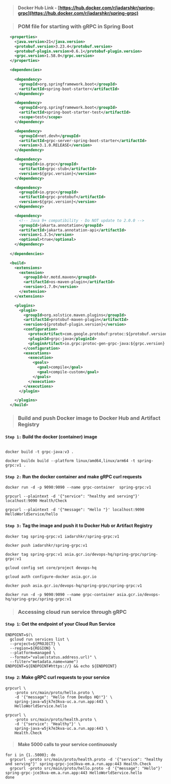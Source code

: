 > #### Docker Hub Link - [https://hub.docker.com/r/iadarshkr/spring-grpc](https://hub.docker.com/r/iadarshkr/spring-grpc)

> ### POM file for starting with gRPC in Spring Boot

```xml
  <properties>
    <java.version>21</java.version>
    <protobuf.version>3.23.4</protobuf.version>
    <protobuf-plugin.version>0.6.1</protobuf-plugin.version>
    <grpc.version>1.58.0</grpc.version>
  </properties>

  <dependencies>
  
    <dependency>
      <groupId>org.springframework.boot</groupId>
      <artifactId>spring-boot-starter</artifactId>
    </dependency>

    <dependency>
      <groupId>org.springframework.boot</groupId>
      <artifactId>spring-boot-starter-test</artifactId>
      <scope>test</scope>
    </dependency>

    <dependency>
      <groupId>net.devh</groupId>
      <artifactId>grpc-server-spring-boot-starter</artifactId>
      <version>3.1.0.RELEASE</version>
    </dependency>

    <dependency>
      <groupId>io.grpc</groupId>
      <artifactId>grpc-stub</artifactId>
      <version>${grpc.version}</version>
    </dependency>

    <dependency>
      <groupId>io.grpc</groupId>
      <artifactId>grpc-protobuf</artifactId>
      <version>${grpc.version}</version>
    </dependency>

    <dependency>
      <!-- Java 9+ compatibility - Do NOT update to 2.0.0 -->
      <groupId>jakarta.annotation</groupId>
      <artifactId>jakarta.annotation-api</artifactId>
      <version>1.3.5</version>
      <optional>true</optional>
    </dependency>
  
  </dependencies>

  <build>
    <extensions>
      <extension>
        <groupId>kr.motd.maven</groupId>
        <artifactId>os-maven-plugin</artifactId>
        <version>1.7.0</version>
      </extension>
    </extensions>

    <plugins>
      <plugin>
        <groupId>org.xolstice.maven.plugins</groupId>
        <artifactId>protobuf-maven-plugin</artifactId>
        <version>${protobuf-plugin.version}</version>
        <configuration>
          <protocArtifact>com.google.protobuf:protoc:${protobuf.version}:exe:${os.detected.classifier}</protocArtifact>
          <pluginId>grpc-java</pluginId>
          <pluginArtifact>io.grpc:protoc-gen-grpc-java:${grpc.version}:exe:${os.detected.classifier}</pluginArtifact>
        </configuration>
        <executions>
          <execution>
            <goals>
              <goal>compile</goal>
              <goal>compile-custom</goal>
            </goals>
          </execution>
        </executions>
      </plugin>

    </plugins>
  </build>
```

>### Build and push Docker image to Docker Hub and Artifact Registry

#### `Step 1:` Build the docker (container) image

```shell

docker build -t grpc-java:v3 .

docker buildx build --platform linux/amd64,linux/arm64 -t spring-grpc:v1 .
```

#### `Step 2:` Run the docker container and make gRPC curl requests

```shell
docker run -d -p 9090:9090 --name grpc-container  spring-grpc:v1

grpcurl --plaintext -d '{"service": "healthy and serving"}' localhost:9090 Health/Check

grpcurl --plaintext -d '{"message": "Hello "}' localhost:9090 HelloWorldService/hello
```

#### `Step 3:` Tag the image and push it to Docker Hub or Artifact Registry

```shell
docker tag spring-grpc:v1 iadarshkr/spring-grpc:v1

docker push iadarshkr/spring-grpc:v1

docker tag spring-grpc:v1 asia.gcr.io/devops-hq/spring-grpc/spring-grpc:v1

gcloud config set core/project devops-hq

gcloud auth configure-docker asia.gcr.io

docker push asia.gcr.io/devops-hq/spring-grpc/spring-grpc:v1

docker run -d -p 9090:9090 --name grpc-container asia.gcr.io/devops-hq/spring-grpc/spring-grpc:v1
```

> ### Accessing cloud run service through gRPC

#### `Step 1`: Get the endpoint of your Cloud Run Service
```shell
ENDPOINT=$(\
  gcloud run services list \
  --project=${PROJECT} \
  --region=${REGION} \
  --platform=managed \
  --format="value(status.address.url)" \
  --filter="metadata.name=name") 
ENDPOINT=${ENDPOINT#https://} && echo ${ENDPOINT}
```
#### `Step 2`: Make gRPC curl requests to your service 
```shell
grpcurl \
    -proto src/main/proto/hello.proto \
    -d '{"message": "Hello from DevOps HQ!"}' \
    spring-java-w5jk7e3kva-uc.a.run.app:443 \
    HelloWorldService.hello
    
grpcurl \
    -proto src/main/proto/health.proto \
    -d '{"service": "Healthy"}' \
    spring-java-w5jk7e3kva-uc.a.run.app:443 \
    Health.Check
```
> #### Make 5000  calls to your service continuously  
```shell
for i in {1..5000}; do
  grpcurl -proto src/main/proto/health.proto -d '{"service": "healthy and serving"}' spring-grpc-jce3kva-em.a.run.app:443 Health.Check
  grpcurl -proto src/main/proto/hello.proto -d '{"message": "Hello"}' spring-grpc-jce3kva-em.a.run.app:443 HelloWorldService.hello
done
```